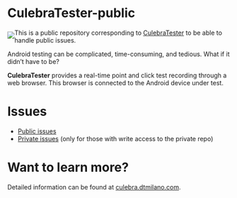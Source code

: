 # CulebraTester-public
<a href="#"><img src="https://github.com/dtmilano/AndroidViewClient/wiki/images/culebra-logo-transparent-204x209-rb-border.png" align="left" hspace="0" vspace="6"></a>

This is a public repository corresponding to [CulebraTester](https://github.com/dtmilano/CulebraTester) to be able to handle public issues.

Android testing can be complicated, time-consuming, and tedious. What if it didn’t have to be?

**CulebraTester** provides a real-time point and click test recording through a web browser. This browser is connected to the Android device under test.


# Issues
- [Public issues](https://github.com/dtmilano/CulebraTester-public/issues)
- [Private issues](https://github.com/dtmilano/CulebraTester/issues) (only for those with write access to the private repo)


# Want to learn more?
Detailed information can be found at [culebra.dtmilano.com](http://culebra.dtmilano.com/).
